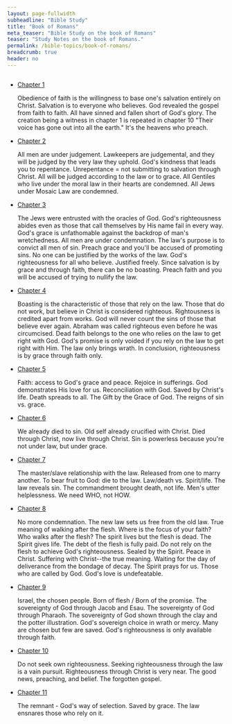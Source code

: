 ```yaml
---
layout: page-fullwidth
subheadline: "Bible Study"
title: "Book of Romans"
meta_teaser: "Bible Study on the book of Romans"
teaser: "Study Notes on the book of Romans."
permalink: /bible-topics/book-of-romans/
breadcrumb: true
header: no
---
```

<!--more-->
<div class="small-12 columns" style="padding: 0px; border-bottom: none;">

<ul class="side-nav">
      <li><a href="{{ site.projectname }}/bible-topics/book-of-romans/01/">Chapter 1</a>
      <p style="font-weight: normal;">Obedience of faith is the willingness to base one's salvation entirely on Christ. Salvation is to everyone who believes. God revealed the gospel from faith to faith. All have sinned and fallen short of God's glory. The creation being a witness in chapter 1 is repeated in chapter 10 "Their voice has gone out into all the earth." It's the heavens who preach.</p>
      </li>
      <li><a href="{{ site.projectname }}/bible-topics/book-of-romans/02/">Chapter 2</a>
      <p style="font-weight: normal;">All men are under judgement. Lawkeepers are judgemental, and they will be judged by the very law they uphold. God's kindness that leads you to repentance. Unrepentance = not submitting to salvation through Christ. All will be judged according to the law or to grace. All Gentiles who live under the moral law in their hearts are condemned. All Jews under Mosaic Law are condemned.</p>
      </li>
      <li><a href="{{ site.projectname }}/bible-topics/book-of-romans/03/">Chapter 3</a>
      <p style="font-weight: normal;">The Jews were entrusted with the oracles of God. God's righteousness abides even as those that call themselves by His name fail in every way. God's grace is unfathomable against the backdrop of man's wretchedness. All men are under condemnation. The law's purpose is to convict all men of sin. Preach grace and you'll be accused of promoting sins. No one can be justified by the works of the law. God's righteousness for all who believe. Justified freely. Since salvation is by grace and through faith, there can be no boasting. Preach faith and you will be accused of trying to nullify the law.</p>
      </li>
      <li><a href="{{ site.projectname }}/bible-topics/book-of-romans/04/">Chapter 4</a>
      <p style="font-weight: normal;">Boasting is the characteristic of those that rely on the law. Those that do not work, but believe in Christ is considered righteous. Rightousness is credited apart from works. God will never count the sins of those that believe ever again. Abraham was called righteous even before he was circumcised. Dead faith belongs to the one who relies on the law to get right with God.  God's promise is only voided if you rely on the law to get right with Him. The law only brings wrath. In conclusion, righteousness is by grace through faith only.</p></li>
      <li><a href="{{ site.projectname }}/bible-topics/book-of-romans/05/">Chapter 5</a>
      <p style="font-weight: normal;">Faith: access to God's grace and peace. Rejoice in sufferings. God demonstrates His love for us. Reconciliation with God. Saved by Christ's life. Death spreads to all. The Gift by the Grace of God. The reigns of sin vs. grace.</p></li>
      <li><a href="{{ site.projectname }}/bible-topics/book-of-romans/06/">Chapter 6</a>
      <p style="font-weight: normal;">We already died to sin. Old self already crucified with Christ. Died through Christ, now live through Christ. Sin is powerless because you're not under law, but under grace.</p></li>
      <li><a href="{{ site.projectname }}/bible-topics/book-of-romans/07/">Chapter 7</a>
      <p style="font-weight: normal;">The master/slave relationship with the law. Released from one to marry another. To bear fruit to God: die to the law. Law/death vs. Spirit/life. The law reveals sin. The commandment brought death, not life. Men's utter helplessness. We need WHO, not HOW.</p></li>
      <li><a href="{{ site.projectname }}/bible-topics/book-of-romans/08/">Chapter 8</a>
      <p style="font-weight: normal;">No more condemnation. The new law sets us free from the old law. True meaning of walking after the flesh. Where is the focus of your faith? Who walks after the flesh? The spirit lives but the flesh is dead. The Spirit gives life. The debt of the flesh is fully paid. Do not rely on the flesh to achieve God's righteousness. Sealed by the Spirit.  Peace in Christ. Suffering with Christ--the true meaning. Waiting for the day of deliverance from the bondage of decay. The Spirit prays for us. Those who are called by God. God's love is undefeatable.</p></li>
      <li><a href="{{ site.projectname }}/bible-topics/book-of-romans/09/">Chapter 9</a>
      <p style="font-weight: normal;">Israel, the chosen people. Born of flesh / Born of the promise. The sovereignty of God through Jacob and Esau. The sovereignty of God through Pharaoh. The sovereignty of God shown through the clay and the potter illustration. God's sovereign choice in wrath or mercy. Many are chosen but few are saved. God's righteousness is only available through faith.</p></li>
      <li><a href="{{ site.projectname }}/bible-topics/book-of-romans/10/">Chapter 10</a>
      <p style="font-weight: normal;">Do not seek own righteousness. Seeking righteousness through the law is a vain pursuit. Righteousness through Christ is very near. The good news, preaching, and belief. The forgotten gospel.</p></li>
      <li><a href="{{ site.projectname }}/bible-topics/book-of-romans/11/">Chapter 11</a>
      <p style="font-weight: normal;">The remnant - God's way of selection. Saved by grace. The law ensnares those who rely on it.</p></li>
</ul>
</div>
